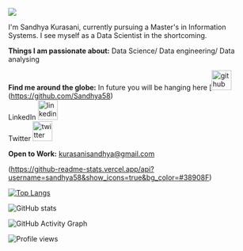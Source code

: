 ![](https://www.behance.net/gallery/61811483/Mirabell-mermaid?tracking_source=search_projects%7Chello+world)

I'm Sandhya Kurasani, currently pursuing a Master's in Information Systems. I see myself as a Data Scientist in the shortcoming. 

**Things I am passionate about:**  Data Science/ Data engineering/ Data analysing 

**Find me around the globe:** 
In future you will be hanging here [<img src='https://cdn.jsdelivr.net/npm/simple-icons@3.0.1/icons/github.svg' alt='github' height='40'>(https://github.com/Sandhya58)  
LinkedIn [<img src='https://cdn.jsdelivr.net/npm/simple-icons@3.0.1/icons/linkedin.svg' alt='linkedin' height='40'>](https://www.linkedin.com/in/https://www.linkedin.com/in/sandhyakurasani//)  
Twitter [<img src='https://cdn.jsdelivr.net/npm/simple-icons@3.0.1/icons/twitter.svg' alt='twitter' height='40'>](https://twitter.com/https://twitter.com/KurasaniSandhya)  

**Open to Work:**
kurasanisandhya@gmail.com


(https://github-readme-stats.vercel.app/api?username=sandhya58&show_icons=true&bg_color=#38908F) 

[![Top Langs](https://github-readme-stats.vercel.app/api/top-langs/?username=Sandhya58)](https://github.com/anuraghazra/github-readme-stats)

![GitHub stats](https://github-readme-stats.vercel.app/api?username=Sandhya58&show_icons=true)  

![GitHub Activity Graph](https://activity-graph.herokuapp.com/graph?username=Sandhya58)  

![Profile views](https://gpvc.arturio.dev/Sandhya58) 

